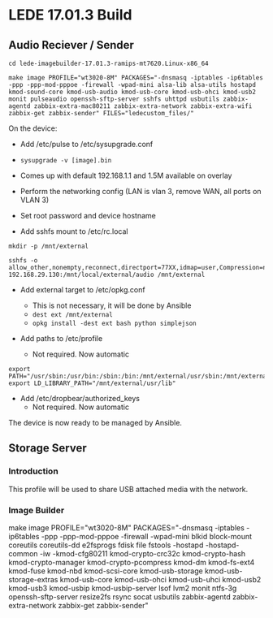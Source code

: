 # LEDE 17.01.3 Build

## Audio Reciever / Sender

```
cd lede-imagebuilder-17.01.3-ramips-mt7620.Linux-x86_64

make image PROFILE="wt3020-8M" PACKAGES="-dnsmasq -iptables -ip6tables -ppp -ppp-mod-pppoe -firewall -wpad-mini alsa-lib alsa-utils hostapd kmod-sound-core kmod-usb-audio kmod-usb-core kmod-usb-ohci kmod-usb2 monit pulseaudio openssh-sftp-server sshfs uhttpd usbutils zabbix-agentd zabbix-extra-mac80211 zabbix-extra-network zabbix-extra-wifi zabbix-get zabbix-sender" FILES="ledecustom_files/"
```

On the device:

   * Add /etc/pulse to /etc/sysupgrade.conf
   * ``` sysupgrade -v [image].bin ```

   * Comes up with default 192.168.1.1 and 1.5M available on overlay
   * Perform the networking config (LAN is vlan 3, remove WAN, all ports on VLAN 3)
   * Set root password and device hostname
   * Add sshfs mount to /etc/rc.local
```
mkdir -p /mnt/external

sshfs -o allow_other,nonempty,reconnect,directport=77XX,idmap=user,Compression=no,ServerAliveInterval=15,ServerAliveCountMax=5,noatime 192.168.29.130:/mnt/local/external/audio /mnt/external
```
   * Add external target to /etc/opkg.conf
      * This is not necessary, it will be done by Ansible
      * ```dest ext /mnt/external```
      * ```opkg install -dest ext bash python simplejson```

   * Add paths to /etc/profile
      * Not required. Now automatic
```
export PATH="/usr/sbin:/usr/bin:/sbin:/bin:/mnt/external/usr/sbin:/mnt/external/usr/bin:/mnt/external/sbin:/mnt/external/bin"
export LD_LIBRARY_PATH="/mnt/external/usr/lib"
```

   * Add /etc/dropbear/authorized_keys
      * Not required. Now automatic

The device is now ready to be managed by Ansible.

## Storage Server

### Introduction

This profile will be used to share USB attached media with the network.

### Image Builder

make image PROFILE="wt3020-8M" PACKAGES="-dnsmasq -iptables -ip6tables -ppp -ppp-mod-pppoe -firewall -wpad-mini blkid block-mount coreutils coreutils-dd e2fsprogs fdisk file fstools -hostapd -hostapd-common -iw -kmod-cfg80211 kmod-crypto-crc32c kmod-crypto-hash kmod-crypto-manager kmod-crypto-pcompress kmod-dm kmod-fs-ext4 kmod-fuse kmod-nbd kmod-scsi-core kmod-usb-storage kmod-usb-storage-extras kmod-usb-core kmod-usb-ohci kmod-usb-uhci kmod-usb2 kmod-usb3 kmod-usbip kmod-usbip-server lsof lvm2 monit ntfs-3g openssh-sftp-server resize2fs rsync socat usbutils zabbix-agentd zabbix-extra-network zabbix-get zabbix-sender"
